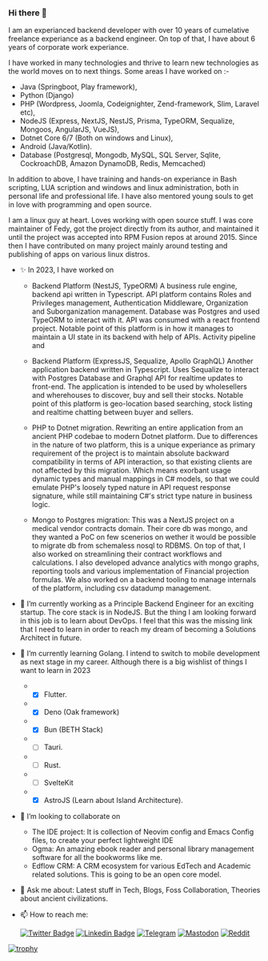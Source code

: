 ### Hi there 👋

I am an experianced backend developer with over 10 years of cumelative freelance experiance as a backend engineer. On top of that, I have about 6 years of corporate work experiance. 

I have worked in many technologies and thrive to learn new technologies as the world moves on to next things. Some areas I have worked on :- 

- Java (Springboot, Play framework), 
- Python (Django)
- PHP (Wordpress, Joomla, Codeignighter, Zend-framework, Slim, Laravel etc), 
- NodeJS (Express, NextJS, NestJS, Prisma, TypeORM, Sequalize, Mongoos, AngularJS, VueJS), 
- Dotnet Core 6/7 (Both on windows and Linux), 
- Android (Java/Kotlin).
- Database (Postgresql, Mongodb, MySQL, SQL Server, Sqlite, CockroachDB, Amazon DynamoDB, Redis, Memcached)

In addition to above, I have training and hands-on experiance in Bash scripting, LUA scription and windows and linux administration, both in personal life and professional life. I have also mentored young souls to get in love with programming and open source.

I am a linux guy at heart. Loves working with open source stuff. I was core maintainer of Fedy, got the project directly from its author, and maintained it until the project was accepted into RPM Fusion repos at around 2015. Since then I have contributed on many project mainly around testing and publishing of apps on various linux distros.


- ✨ In 2023, I have worked on 
    - Backend Platform (NestJS, TypeORM) A business rule engine, backend api written in Typescript. API platform contains Roles and Privileges management, Authentication Middleware, Organization and Suborganization management. Database was Postgres and used TypeORM to interact with it. API was consumed with a react frontend project. Notable point of this platform is in how it manages to maintain a UI state in its backend with help of APIs. Activity pipeline and 
    
    - Backend Platform (ExpressJS, Sequalize, Apollo GraphQL) Another application backend written in Typescript. Uses Sequalize to interact with Postgres Database and Graphql API for realtime updates to front-end. The application is intended to be used by wholesellers and wherehouses to discover, buy and sell their stocks. Notable point of this platform is geo-location based searching, stock listing and realtime chatting between buyer and sellers.
    
    - PHP to Dotnet migration. Rewriting an entire application from an ancient PHP codebae to modern Dotnet platform. Due to differences in the nature of two platform, this is a unique experiance as primary requirement of the project is to maintain absolute backward compatibility in terms of API interaction, so that existing clients are not affected by this migration. Which means exorbant usage dynamic types and manual mappings in C# models, so that we could emulate PHP's loosely typed nature in API request response signature, while still maintaining C#'s strict type nature in business logic.
    - Mongo to Postgres migration: This was a NextJS project on a medical vendor contracts domain. Their core db was mongo, and they wanted a PoC on few scenerios on wether it would be possible to migrate db from schemaless nosql to RDBMS. On top of that, I also worked on streamlining their contract workflows and calculations. I also developed advance analytics with mongo graphs, reporting tools and various implementation of Financial projection formulas. We also worked on a backend tooling to manage internals of the platform, including csv datadump management.

- 🔭 I’m currently working as a Principle Backend Engineer for an exciting startup. The core stack is in NodeJS. But the thing I am looking forward in this job is to learn about DevOps. I feel that this was the missing link that I need to learn in order to reach my dream of becoming a Solutions Architect in future. 

- 🌱 I’m currently learning Golang. I intend to switch to mobile development as next stage in my career. Although there is a big wishlist of things I want to learn in 2023
  -  -  [x] Flutter.
  -  -  [x] Deno (Oak framework)
  -  -  [x] Bun (BETH Stack)
  -  -  [ ] Tauri.
  -  -  [ ] Rust.
  -  -  [ ] SvelteKit
  -  -  [x] AstroJS (Learn about Island Architecture).

- 👯 I’m looking to collaborate on 
    - The IDE project: It is collection of Neovim config and Emacs Config files, to create your perfect lightweight IDE
    - Ogma: An amazing ebook reader and personal library management software for all the bookworms like me.
    - Edflow CRM: A CRM ecosystem for various EdTech and Academic related solutions. This is going to be an open core model.

- 💬 Ask me about: Latest stuff in Tech, Blogs, Foss Collaboration, Theories about ancient civilizations.

- 📫 How to reach me:  
  
    [![Twitter Badge](https://img.shields.io/badge/-Twitter-00acee?style=flat-square&logo=Twitter&logoColor=white&logoWidth=20)](https://twitter.com/Abhi1217) 
    [![Linkedin Badge](https://img.shields.io/badge/-LinkedIn-0e76a8?style=flat-square&logo=Linkedin&logoColor=white&logoWidth=20)](https://www.linkedin.com/in/abhinav1217/)
    [![Telegram](https://img.shields.io/badge/-Telegram-27a6e6?style=flat-square&logo=Telegram&logoColor=white&logoWidth=20)](https://telegram.me/Abhinav1217)
    [![Mastodon](https://img.shields.io/badge/-Mastodon-6d00d9?style=flat-square&logo=Mastodon&logoColor=white&logoWidth=20)](https://fosstodon.org/@Abhinav1217)
    [![Reddit](https://img.shields.io/badge/-Reddit-FF4301?style=flat-square&logo=Reddit&logoColor=white&logoWidth=20)](https://www.reddit.com/user/Abhinav1217)



[![trophy](https://github-profile-trophy.vercel.app/?username=Abhinav1217&theme=onedark)](https://github.com/Abhinav1217)
<!--
**Abhinav1217/Abhinav1217** is a ✨ _special_ ✨ repository because its `README.md` (this file) appears on your GitHub profile.

Here are some ideas to get you started:

- 🔭 I’m currently working on ...
- 🌱 I’m currently learning ...
- 👯 I’m looking to collaborate on ...
- 🤔 I’m looking for help with ...
- 💬 Ask me about ...
- 📫 How to reach me: ...
- 😄 Pronouns: ...
- ⚡ Fun fact: ...
-->
